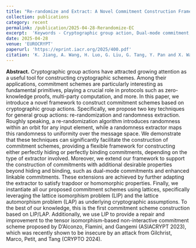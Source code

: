```yaml
---
title: "Re-randomize and Extract: A Novel Commitment Construction Framework Based on Group Actions"
collection: publications
category: recent
permalink: /publication/2025-04-28-Rerandomize-EC
excerpt:  'Keywords - Cryptographic group action, Dual-mode commitment, Homomorphic commitment, Lattice isomorphism problem'
date: 2025-04-28
venue: 'EUROCRYPT'
paperurl: 'https://eprint.iacr.org/2025/400.pdf'
citation: 'K. Jiang, A. Wang, H. Luo, G. Liu, G. Tang, Y. Pan and X. Wang. Re-randomize and Extract: A Novel Commitment Construction Framework Based on Group Actions. In: Fehr, S., Fouque, PA. (eds) Advances in Cryptology – EUROCRYPT 2025. EUROCRYPT 2025. Lecture Notes in Computer Science, vol 15602. Springer, Cham. https://doi.org/10.1007/978-3-031-91124-8_5'
---
```

**Abstract.** Cryptographic group actions have attracted growing attention as a useful tool for constructing cryptographic schemes. Among their applications, commitment schemes are particularly interesting as fundamental primitives, playing a crucial role in protocols such as zero-knowledge proofs, multi-party computation, and more.
In this paper, we introduce a novel framework to construct commitment schemes based on cryptographic group actions. Specifically, we propose two key techniques for general group actions: re-randomization and randomness extraction. Roughly speaking, a re-randomization algorithm introduces randomness within an orbit for any input element, while a randomness extractor maps this randomness to uniformity over the message space. We demonstrate that these techniques can significantly facilitate the construction of commitment schemes, providing a flexible framework for constructing either perfectly hiding or perfectly binding commitments, depending on the type of extractor involved. Moreover, we extend our framework to support the construction of commitments with additional desirable properties beyond hiding and binding, such as dual-mode commitments and enhanced linkable commitments. These extensions are achieved by further adapting the extractor to satisfy trapdoor or homomorphic properties. Finally, we instantiate all our proposed commitment schemes using lattices, specifically leveraging the lattice isomorphism problem (LIP) and the lattice automorphism problem (LAP) as underlying cryptographic assumptions. To the best of our knowledge, this is the first commitment scheme construction based on LIP/LAP. Additionally, we use LIP to provide a repair and improvement to the tensor isomorphism-based non-interactive commitment scheme proposed by D’Alconzo, Flamini, and Gangemi (ASIACRYPT 2023), which was recently shown to be insecure by an attack from Gilchrist, Marco, Petit, and Tang (CRYPTO 2024).
